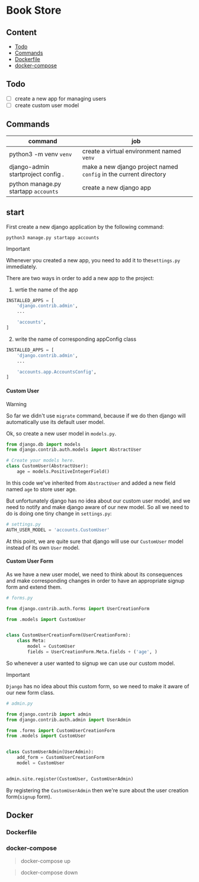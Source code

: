 # Book Store

## Content

- [Todo](#todo)
- [Commands](#commands)
- [Dockerfile](#dockerfile)
- [docker-compose](#docker-compose)


## Todo

- [ ] create a new app for managing users
- [ ] create custom user model

## Commands

| command | job |
| --- | --- |
| python3 -m venv `venv` | create a virtual environment named `venv` | 
| django-admin startproject config . | make a new django project named `config` in the current directory | 
| python manage.py startapp `accounts` | create a new django app |

## start

First create a new django application by the following command:

`python3 manage.py startapp accounts`

> [!IMPORTANT]
> Whenever you created a new app, you need to add it to the`settings.py` immediately.

There are two ways in order to add a new app to the project:

1. wrtie the name of the app

``` python
INSTALLED_APPS = [
    'django.contrib.admin',
    ...

    'accounts',
]
```

2. write the name of corresponding appConfig class

``` python
INSTALLED_APPS = [
    'django.contrib.admin',
    ...

    'accounts.app.AccountsConfig',
]
```

#### Custom User

> [!WARNING]
> So far we didn't use `migrate` command, because if we do then django will automatically use its default user model.

Ok, so create a new user model in `models.py`.

``` python
from django.db import models
from django.contrib.auth.models import AbstractUser

# Create your models here.
class CustomUser(AbstractUser):
    age = models.PositiveIntegerField()
```

In this code we've inherited from `AbstractUser` and added a new field named `age` to store user age.

But unfortunately django has no idea about our custom user model, and we need to notify and make django aware of our new model. So all we need to do is doing one tiny change in `settings.py`:

``` python
# settings.py
AUTH_USER_MODEL = 'accounts.CustomUser'
```

At this point, we are quite sure that django will use our `CustomUser` model instead of its own `User` model.

#### Custom User Form

As we have a new user model, we need to think about its consequences and make corresponding changes in order to have an appropriate signup form and extend them.

``` python
# forms.py

from django.contrib.auth.forms import UserCreationForm

from .models import CustomUser


class CustomUserCreationForm(UserCreationForm):
    class Meta:
        model = CustomUser
        fields = UserCreationForm.Meta.fields + ('age', )

```
So whenever a user wanted to signup we can use our custom model.

> [!IMPORTANT]
> `Django` has no idea about this custom form, so we need to make it aware of our new form class.

``` python
# admin.py

from django.contrib import admin
from django.contrib.auth.admin import UserAdmin

from .forms import CustomUserCreationForm
from .models import CustomUser


class CustomUserAdmin(UserAdmin):
    add_form = CustomUserCreationForm
    model = CustomUser


admin.site.register(CustomUser, CustomUserAdmin)
```

By registering the `CustomUserAdmin` then we're sure about the user creation form(`signup` form).

## Docker

### Dockerfile

### docker-compose

> docker-compose up

> docker-compose down
